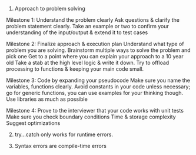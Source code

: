 1. Approach to problem solving

Milestone 1: Understand the problem clearly
Ask questions & clarify the problem statement clearly.
Take an example or two to confirm your understanding of the input/output & extend it to test cases

Milestone 2: Finalize approach & execution plan
Understand what type of problem you are solving.
Brainstorm multiple ways to solve the problem and pick one
Get to a point where you can explain your approach to a 10 year old
Take a stab at the high level logic & write it down.
Try to offload processing to functions & keeping your main code small.

Milestone 3: Code by expanding your pseudocode
Make sure you name the variables, functions clearly.
Avoid constants in your code unless necessary; go for generic functions, you can use examples for your thinking though.
Use libraries as much as possible

Milestone 4: Prove to the interviewer that your code works with unit tests
Make sure you check boundary conditions
Time & storage complexity
Suggest optimizations

2. try...catch only works for runtime errors.

3. Syntax errors are compile-time errors

